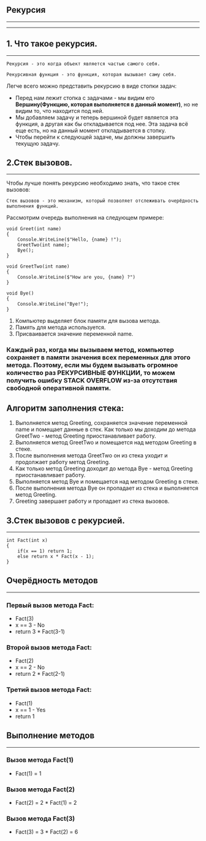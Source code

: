 ## Рекурсия
---
---
## 1. Что такое рекурсия.
---
`Рекурсия - это когда объект является частью самого себя.`

`Рекурсивная функция - это функция, которая вызывает саму себя.`

Легче всего можно представить рекурсию в виде стопки задач:
- Перед нам лежит стопка с задачами - мы видим его **Вершину(Функцию, которая выполняется в данный момент)**, но не видим то, что находится под ней.
- Мы добавляем задачу и теперь вершиной будет является эта функция, а другая как бы откладывается под нее. Эта задача всё еще есть, но на данный момент откладывается в стопку.
- Чтобы перейти к следующей задаче, мы должны завершить текущую задачу.

## 2.Стек вызовов.
---

Чтобы лучше понять рекурсию необходимо знать, что такое стек вызовов:

`Стек вызовов - это механизм, который позволяет отслеживать очерёдность выполнения функций.`

Рассмотрим очередь выполнения на следующем примере:

```
void Greet(int name)
{
    Console.WriteLine($"Hello, {name} !");
    GreetTwo(int name);
    Bye();
}

void GreetTwo(int name)
{
    Console.WriteLine($"How are you, {name} ?")
}

void Bye()
{
    Console.WriteLine("Bye!");
}
```

1. Компьютер выделяет блок памяти для вызова метода.
2. Память для метода используется.
3. Присваивается значение переменной name.

### Каждый раз, когда мы вызываем метод, компьютер сохраняет в памяти значения всех переменных для этого метода. Поэтому, если мы будем вызывать огромное количество раз РЕКУРСИВНЫЕ ФУНКЦИИ, то можем получить ошибку STACK OVERFLOW из-за отсутствия свободной оперативной памяти.

## Алгоритм заполнения стека:

1. Выполняется метод Greeting, сохраняется значение переменной name и помещает данные в стек.
Как только мы доходим до метода GreetTwo - метод Greeting приостанавливает работу.
2. Выполняется метод GreetTwo и помещается над методом Greeting в стеке.
3. После выполнения метода GreetTwo он из стека уходит и продолжает работу метод Greeting.
4. Как только метод Greeting доходит до метода Bye - метод Greeting приостанавливает работу.
5. Выполняется метод Bye и помещается над методом Greeting в стеке.
6. После выполнения метода Bye он пропадает из стека и выполняется метод Greeting.
7. Greeting завершает работу и пропадает из стека вызовов.

## 3.Стек вызовов с рекурсией.
---

```
int Fact(int x)
{
    if(x == 1) return 1;
    else return x * Fact(x - 1);
}
```
## Очерёдность методов
---
### Первый вызов метода Fact:
- Fact(3)
- x == 3 - No
- return 3 * Fact(3-1)
### Второй вызов метода Fact:
- Fact(2)
- x == 2 - No
- return 2 * Fact(2-1)
### Третий вызов метода Fact:
- Fact(1)
- x == 1 - Yes
- return 1
## Выполнение методов
---
### Вызов метода Fact(1)
- Fact(1) = 1
### Вызов метода Fact(2)
- Fact(2) = 2 * Fact(1) = 2
### Вызов метода Fact(3)
- Fact(3) = 3 * Fact(2) = 6